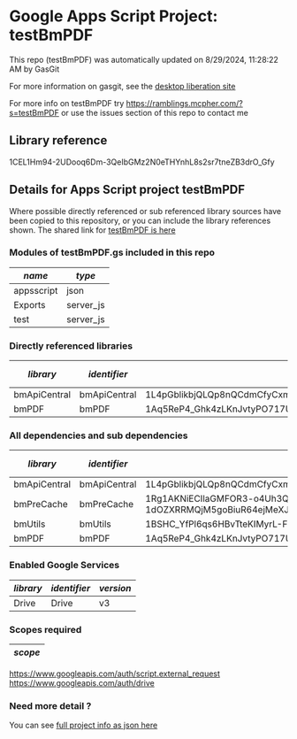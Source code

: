 # Google Apps Script Project: testBmPDF
This repo (testBmPDF) was automatically updated on 8/29/2024, 11:28:22 AM by GasGit

For more information on gasgit, see the [desktop liberation site](https://ramblings.mcpher.com/drive-sdk-and-github/migrategasgit/ "desktop liberation")

For more info on testBmPDF try https://ramblings.mcpher.com/?s=testBmPDF or use the issues section of this repo to contact me
## Library reference
1CEL1Hm94-2UDooq6Dm-3QeIbGMz2N0eTHYnhL8s2sr7tneZB3drO_Gfy


## Details for Apps Script project testBmPDF
Where possible directly referenced or sub referenced library sources have been copied to this repository, or you can include the library references shown. 
The shared link for [testBmPDF is here](https://script.google.com/d/1CEL1Hm94-2UDooq6Dm-3QeIbGMz2N0eTHYnhL8s2sr7tneZB3drO_Gfy/edit?usp=sharing "open in the GAS IDE")

### Modules of testBmPDF.gs included in this repo
*name*|*type*
--- | --- 
appsscript| json
Exports| server_js
test| server_js
### Directly referenced libraries
*library*|*identifier*|*key*|*version*|*dev mode*|*source*|
--- | --- | --- | --- | --- | --- 
bmApiCentral| bmApiCentral|1L4pGblikbjQLQp8nQCdmCfyCxmF3MIShzsK8yy_mJ9_2YMdanXQA75vI|9|no|[here](libraries/bmApiCentral "library source")
bmPDF| bmPDF|1Aq5ReP4_Ghk4zLKnJvtyPO717UlBqT0YqyCnpoWonxrIiI6xMa8g0sf2|3|no|[here](libraries/bmPDF "library source")
### All dependencies and sub dependencies
*library*|*identifier*|*key*|*version*|*dev mode*|*source*|
--- | --- | --- | --- | --- | --- 
bmApiCentral| bmApiCentral|1L4pGblikbjQLQp8nQCdmCfyCxmF3MIShzsK8yy_mJ9_2YMdanXQA75vI|9|no|[here](libraries/bmApiCentral "library source")
bmPreCache| bmPreCache|1Rg1AKNiECIlaGMFOR3-o4Uh3QNCdU-1dOZXRRMQjM5goBiuR64ejMeXJ|10|no|[here](libraries/bmPreCache "library source")
bmUtils| bmUtils|1BSHC_YfPl6qs6HBvTteKIMyrL-FiuyEpKNGjS_szDb2PXEYUebddkgVR|2|no|[here](libraries/bmUtils "library source")
bmPDF| bmPDF|1Aq5ReP4_Ghk4zLKnJvtyPO717UlBqT0YqyCnpoWonxrIiI6xMa8g0sf2|3|no|[here](libraries/bmPDF "library source")
### Enabled Google Services
*library*|*identifier*|*version*
--- | --- | --- 
Drive| Drive|v3
### Scopes required
*scope*|
--- |
https://www.googleapis.com/auth/script.external_request
https://www.googleapis.com/auth/drive
### Need more detail ?
You can see [full project info as json here](info.json)
